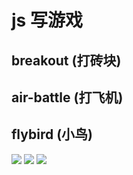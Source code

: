 # js 写游戏
## breakout (打砖块)
## air-battle (打飞机)
## flybird (小鸟)

![](../screencast/breakout.gif)
![](../screencast/air-battle.gif)
![](../screencast/flybird.gif)

